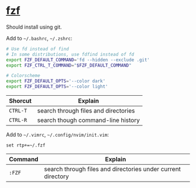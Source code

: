 # [fzf](https://github.com/junegunn/fzf)

Should install using git.

Add to `~/.bashrc`, `~/.zshrc`:

```sh
# Use fd instead of find
# In some distributions, use fdfind instead of fd
export FZF_DEFAULT_COMMAND='fd --hidden --exclude .git'
export FZF_CTRL_T_COMMAND="$FZF_DEFAULT_COMMAND"

# Colorscheme
export FZF_DEFAULT_OPTS='--color dark'
export FZF_DEFAULT_OPTS='--color light'
```

| Shorcut  | Explain                              |
| -------- | ------------------------------------ |
| `CTRL-T` | search through files and directories |
| `CTRL-R` | search though command-line history   |

Add to `~/.vimrc`, `~/.config/nvim/init.vim`:

```vim
set rtp+=~/.fzf
```

| Command | Explain                                                      |
| ------- | ------------------------------------------------------------ |
| `:FZF`  | search through files and directories under current directory |
